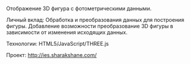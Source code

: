 Отображение 3D фигура c фотометрическими данными. 

Личный вклад: Обработка и преобразования данных для построения фигуры. Добавление возможности преобразование 3D фигуры в зависимости от изменения исходящих данных.  

Технологии: HTML5/JavaScript/THREE.js 

Проект: http://ies.sharakshane.com/ 

